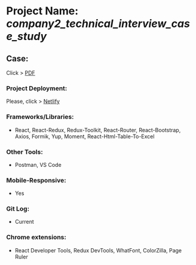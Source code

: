 # Project Name: *company2_technical_interview_case_study*
## Case:
Click > [PDF](https://drive.google.com/file/d/1iwlKQMXujpECXqj7Zxmzn2Atm-I12MSJ/view?usp=sharing)
### Project Deployment:
Please, click > [Netlify](https://frontend-developer-case-study.netlify.app/)
### Frameworks/Libraries:
- React, React-Redux, Redux-Toolkit, React-Router, React-Bootstrap, Axios, Formik, Yup, Moment, React-Html-Table-To-Excel
### Other Tools:
- Postman, VS Code
### Mobile-Responsive:
- Yes
### Git Log:
- Current
### Chrome extensions:
- React Developer Tools, Redux DevTools, WhatFont, ColorZilla, Page Ruler




